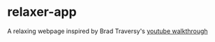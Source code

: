# relaxer-app
A relaxing webpage inspired by Brad Traversy's [youtube walkthrough](https://www.youtube.com/watch?v=l-1ZrU6avzI&ab_channel=TraversyMedia)

